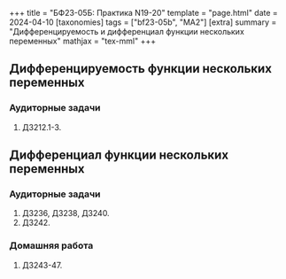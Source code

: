 +++
title = "БФ23-05Б: Практика N19-20"
template = "page.html"
date = 2024-04-10
[taxonomies]
tags = ["bf23-05b", "MA2"]
[extra]
summary = "Дифференцируемость и дифференциал функции нескольких переменных"
mathjax = "tex-mml"
+++

<!-- more -->

## Дифференцируемость функции нескольких переменных

### Аудиторные задачи

1. Д3212.1-3.

## Дифференциал функции нескольких переменных

### Аудиторные задачи
1. Д3236, Д3238, Д3240.
2. Д3242.

### Домашняя работа

1. Д3243-47.
